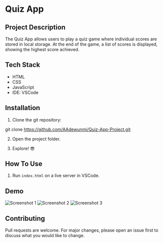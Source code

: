 # Quiz App

## Project Description

The Quiz App allows users to play a quiz game where individual scores are stored in local storage. At the end of the game, a list of scores is displayed, showing the highest score achieved.

## Tech Stack

- HTML
- CSS
- JavaScript
- IDE: VSCode

## Installation

1. Clone the git repository:

git clone https://github.com/AAdewunmi/Quiz-App-Project.git


2. Open the project folder.

3. Explore! 😎

## How To Use

1. Run `index.html` on a live server in VSCode.

## Demo

![Screenshot 1]()
![Screenshot 2]()
![Screenshot 3]()

## Contributing

Pull requests are welcome. For major changes, please open an issue first to discuss what you would like to change.


